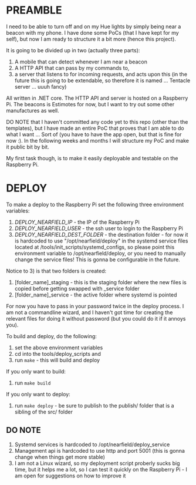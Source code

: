 # PREAMBLE
I need to be able to turn off and on my Hue lights by simply being near a beacon with my phone. I have done some PoCs (that I have kept for my self), but now I am ready to structure it a bit more (hence this project).

It is going to be divided up in two (actually three parts):

1. A mobile that can detect whenever I am near a beacon
2. A HTTP API that can pass by my commands to,
3. a server that listens to for incoming requests, and acts upon this (in the future this is going to be extendable, so therefore it is named ... Tentacle server ... uuuh fancy)

All written in .NET core. The HTTP API and server is hosted on a Raspberry Pi. The beacons is Estimotes for now, but I want to try out some other manufactures as well.

DO NOTE that I haven't committed any code yet to this repo (other than the templates), but I have made an entire PoC that proves that I am able to do what I want ... Sort of (you have to have the app open, but that is fine for now :). In the following weeks and months I will structure my PoC and make it public bit by bit.

My first task though, is to make it easily deployable and testable on the Raspberry Pi.

# DEPLOY

To make a deploy to the Raspberry Pi set the following three environment variables:

1. *DEPLOY_NEARFIELD_IP* - the IP of the Raspberry Pi
2. *DEPLOY_NEARFIELD_USER*  - the ssh user to login to the Raspberry Pi
3. *DEPLOY_NEARFIELD_DEST_FOLDER* - the destination folder - for now it is hardcoded to use "/opt/nearfield/deploy" in the systemd service files located at /tools/init_scripts/systemd_configs, so please point this environment variable to /opt/nearfield/deploy, or you need to manually change the service files! This is gonna be configurable in the future.

Notice to 3) is that two folders is created:

1. [folder_name]_staging - this is the staging folder where the new files is copied before getting swapped with _service folder
2. [folder_name]_service - the active folder where systemd is pointed

For now you have to pass in your password twice in the deploy process. I am not a commandline wizard, and I haven't got time for creating the relevant files for doing it without password (but you could do it if it annoys you).

To build and deploy, do the following:

1. set the above environment variables
2. cd into the tools/deploy_scripts and
3. run ```make``` - this will build and deploy

If you only want to build:

1. run ```make build```

If you only want to deploy:

1. run ```make deploy``` - be sure to publish to the publish/ folder that is a sibling of the src/ folder

## DO NOTE

1. Systemd services is hardcoded to /opt/nearfield/deploy_service
2. Management api is hardcoded to use http and port 5001 (this is gonna change when things get more stable)
3. I am not a Linux wizard, so my deployment script proberly sucks big time, but it helps me a lot, so I can test it quickly on the Raspberry Pi - I am open for suggestions on how to improve it


